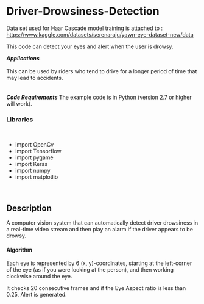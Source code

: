 # Driver-Drowsiness-Detection
Data set used for Haar Cascade model training is attached to : https://www.kaggle.com/datasets/serenaraju/yawn-eye-dataset-new/data

This code can detect your eyes and alert when the user is drowsy.

***Applications*** <br><br>
This can be used by riders who tend to drive for a longer period of time that may lead to accidents.
<br><br><br>
***Code Requirements***
The example code is in Python (version 2.7 or higher will work).

<h3>Libraries</h3>
<br>
<ul>
  <li>import OpenCv</li>
  <li>import Tensorflow</li>
  <li>import pygame</li>
  <li>import Keras</li>
  <li>import numpy</li>
  <li>import matplotlib</li>
</ul>
<br>
<h2>Description</h2>
<p>A computer vision system that can automatically detect driver drowsiness in a real-time video stream and then play an alarm if the driver appears to be drowsy.</p>

<h4>Algorithm</h4>
<p>Each eye is represented by 6 (x, y)-coordinates, starting at the left-corner of the eye (as if you were looking at the person), and then working clockwise around the eye.</p>

<p>It checks 20 consecutive frames and if the Eye Aspect ratio is less than 0.25, Alert is generated.</p>
